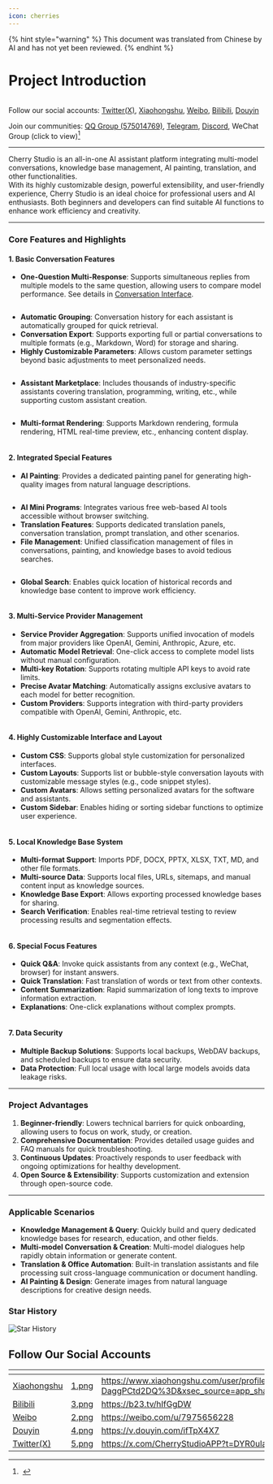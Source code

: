 ```yaml
---
icon: cherries
---
```


{% hint style="warning" %}
This document was translated from Chinese by AI and has not yet been reviewed.
{% endhint %}

# Project Introduction

<figure><img src=".gitbook/assets/docs-readme-banner1.png" alt=""><figcaption></figcaption></figure>

Follow our social accounts: [Twitter(X)](https://x.com/CherryStudioAPP), [Xiaohongshu](https://www.xiaohongshu.com/user/profile/662b6853000000000b031d9a), [Weibo](https://weibo.com/u/7975656228), [Bilibili](https://space.bilibili.com/3546657515898892), [Douyin](https://www.douyin.com/user/MS4wLjABAAAAmw9A54m5J0hHVMQY5eGrVJ-EHDoOS0hgJ6M1F9MN2Tn2V163A0xrC4_KVzfmQSxC)

Join our communities: [QQ Group (575014769)](https://qm.qq.com/q/lo0D4qVZKi), [Telegram](https://t.me/CherryStudioAI), [Discord](https://discord.gg/wez8HtpxqQ), WeChat Group (click to view)[^1]

***

Cherry Studio is an all-in-one AI assistant platform integrating multi-model conversations, knowledge base management, AI painting, translation, and other functionalities.\
With its highly customizable design, powerful extensibility, and user-friendly experience, Cherry Studio is an ideal choice for professional users and AI enthusiasts. Both beginners and developers can find suitable AI functions to enhance work efficiency and creativity.

***

### Core Features and Highlights

#### **1. Basic Conversation Features**

* **One-Question Multi-Response**: Supports simultaneous replies from multiple models to the same question, allowing users to compare model performance. See details in [Conversation Interface](cherrystudio/preview/chat.md).

<figure><img src=".gitbook/assets/docs-readme-1 (1).png" alt=""><figcaption></figcaption></figure>

* **Automatic Grouping**: Conversation history for each assistant is automatically grouped for quick retrieval.
* **Conversation Export**: Supports exporting full or partial conversations to multiple formats (e.g., Markdown, Word) for storage and sharing.
* **Highly Customizable Parameters**: Allows custom parameter settings beyond basic adjustments to meet personalized needs.

<figure><img src=".gitbook/assets/docs-readme-2 (2).png" alt=""><figcaption></figcaption></figure>

* **Assistant Marketplace**: Includes thousands of industry-specific assistants covering translation, programming, writing, etc., while supporting custom assistant creation.

<figure><img src=".gitbook/assets/docs-readme-4.png" alt=""><figcaption></figcaption></figure>

* **Multi-format Rendering**: Supports Markdown rendering, formula rendering, HTML real-time preview, etc., enhancing content display.

<figure><img src=".gitbook/assets/docs-readme-3 (1).png" alt=""><figcaption></figcaption></figure>

#### **2. Integrated Special Features**

* **AI Painting**: Provides a dedicated painting panel for generating high-quality images from natural language descriptions.

<figure><img src=".gitbook/assets/docs-readme-5.png" alt=""><figcaption></figcaption></figure>

* **AI Mini Programs**: Integrates various free web-based AI tools accessible without browser switching.
* **Translation Features**: Supports dedicated translation panels, conversation translation, prompt translation, and other scenarios.
* **File Management**: Unified classification management of files in conversations, painting, and knowledge bases to avoid tedious searches.

<figure><img src=".gitbook/assets/docs-readme-6.png" alt=""><figcaption></figcaption></figure>

* **Global Search**: Enables quick location of historical records and knowledge base content to improve work efficiency.

<figure><img src=".gitbook/assets/docs-readme-7.png" alt=""><figcaption></figcaption></figure>

#### **3. Multi-Service Provider Management**

* **Service Provider Aggregation**: Supports unified invocation of models from major providers like OpenAI, Gemini, Anthropic, Azure, etc.
* **Automatic Model Retrieval**: One-click access to complete model lists without manual configuration.
* **Multi-key Rotation**: Supports rotating multiple API keys to avoid rate limits.
* **Precise Avatar Matching**: Automatically assigns exclusive avatars to each model for better recognition.
* **Custom Providers**: Supports integration with third-party providers compatible with OpenAI, Gemini, Anthropic, etc.

<figure><img src=".gitbook/assets/docs-readme-8.png" alt=""><figcaption></figcaption></figure>

#### **4. Highly Customizable Interface and Layout**

* **Custom CSS**: Supports global style customization for personalized interfaces.
* **Custom Layouts**: Supports list or bubble-style conversation layouts with customizable message styles (e.g., code snippet styles).
* **Custom Avatars**: Allows setting personalized avatars for the software and assistants.
* **Custom Sidebar**: Enables hiding or sorting sidebar functions to optimize user experience.

<figure><img src=".gitbook/assets/docs-readme-9.png" alt=""><figcaption></figcaption></figure>

#### **5. Local Knowledge Base System**

* **Multi-format Support**: Imports PDF, DOCX, PPTX, XLSX, TXT, MD, and other file formats.
* **Multi-source Data**: Supports local files, URLs, sitemaps, and manual content input as knowledge sources.
* **Knowledge Base Export**: Allows exporting processed knowledge bases for sharing.
* **Search Verification**: Enables real-time retrieval testing to review processing results and segmentation effects.

<figure><img src=".gitbook/assets/docs-readme-10.png" alt=""><figcaption></figcaption></figure>

#### **6. Special Focus Features**

* **Quick Q&A**: Invoke quick assistants from any context (e.g., WeChat, browser) for instant answers.
* **Quick Translation**: Fast translation of words or text from other contexts.
* **Content Summarization**: Rapid summarization of long texts to improve information extraction.
* **Explanations**: One-click explanations without complex prompts.

<figure><img src=".gitbook/assets/docs-readme-11.png" alt=""><figcaption></figcaption></figure>

#### **7. Data Security**

* **Multiple Backup Solutions**: Supports local backups, WebDAV backups, and scheduled backups to ensure data security.
* **Data Protection**: Full local usage with local large models avoids data leakage risks.

***

### Project Advantages

1. **Beginner-friendly**: Lowers technical barriers for quick onboarding, allowing users to focus on work, study, or creation.
2. **Comprehensive Documentation**: Provides detailed usage guides and FAQ manuals for quick troubleshooting.
3. **Continuous Updates**: Proactively responds to user feedback with ongoing optimizations for healthy development.
4. **Open Source & Extensibility**: Supports customization and extension through open-source code.

***

### Applicable Scenarios

* **Knowledge Management & Query**: Quickly build and query dedicated knowledge bases for research, education, and other fields.
* **Multi-model Conversation & Creation**: Multi-model dialogues help rapidly obtain information or generate content.
* **Translation & Office Automation**: Built-in translation assistants and file processing suit cross-language communication or document handling.
* **AI Painting & Design**: Generate images from natural language descriptions for creative design needs.

### Star History

![Star History](https://urlscan.io/liveshot/?width=1300\&height=620\&url=https://cherrystarhistory.ocool.online/)

## Follow Our Social Accounts

<table data-view="cards"><thead><tr><th></th><th data-hidden data-card-cover data-type="files"></th><th data-hidden data-card-target data-type="content-ref"></th></tr></thead><tbody><tr><td><a href="https://www.xiaohongshu.com/user/profile/662b6853000000000b031d9a?xsec_token=YB_1nKvlH4r5hPYVVbbsNHF8Y6n6AKlm5-DaggPCtd2DQ%3D&#x26;xsec_source=app_share&#x26;xhsshare=CopyLink&#x26;appuid=662b6853000000000b031d9a&#x26;apptime=1738627324&#x26;share_id=ace5db41b5954fab8d98a2a7865a62bc&#x26;share_channel=copy_link">Xiaohongshu</a></td><td><a href=".gitbook/assets/1.png">1.png</a></td><td><a href="https://www.xiaohongshu.com/user/profile/662b6853000000000b031d9a?xsec_token=YB_1nKvlH4r5hPYVVbbsNHF8Y6n6AKlm5-DaggPCtd2DQ%3D&#x26;xsec_source=app_share&#x26;xhsshare=CopyLink&#x26;appuid=662b6853000000000b031d9a&#x26;apptime=1738627324&#x26;share_id=ace5db41b5954fab8d98a2a7865a62bc&#x26;share_channel=copy_link">https://www.xiaohongshu.com/user/profile/662b6853000000000b031d9a?xsec_token=YB_1nKvlH4r5hPYVVbbsNHF8Y6n6AKlm5-DaggPCtd2DQ%3D&#x26;xsec_source=app_share&#x26;xhsshare=CopyLink&#x26;appuid=662b6853000000000b031d9a&#x26;apptime=1738627324&#x26;share_id=ace5db41b5954fab8d98a2a7865a62bc&#x26;share_channel=copy_link</a></td></tr><tr><td><a href="https://b23.tv/hIfGgDW">Bilibili</a></td><td><a href=".gitbook/assets/3.png">3.png</a></td><td><a href="https://b23.tv/hIfGgDW">https://b23.tv/hIfGgDW</a></td></tr><tr><td><a href="https://weibo.com/u/7975656228">Weibo</a></td><td><a href=".gitbook/assets/2.png">2.png</a></td><td><a href="https://weibo.com/u/7975656228">https://weibo.com/u/7975656228</a></td></tr><tr><td><a href="https://v.douyin.com/ifTpX4X7">Douyin</a></td><td><a href=".gitbook/assets/4.png">4.png</a></td><td><a href="https://v.douyin.com/ifTpX4X7">https://v.douyin.com/ifTpX4X7</a></td></tr><tr><td><a href="https://x.com/CherryStudioAPP?t=DYR0ulaLur-bO4Us3bG79A&#x26;s=05">Twitter(X)</a></td><td><a href=".gitbook/assets/5.png">5.png</a></td><td><a href="https://x.com/CherryStudioAPP?t=DYR0ulaLur-bO4Us3bG79A&#x26;s=05">https://x.com/CherryStudioAPP?t=DYR0ulaLur-bO4Us3bG79A&#x26;s=05</a></td></tr></tbody></table>

[^1]: <img src=".gitbook/assets/微信群二维码.png" alt="" data-size="original">
